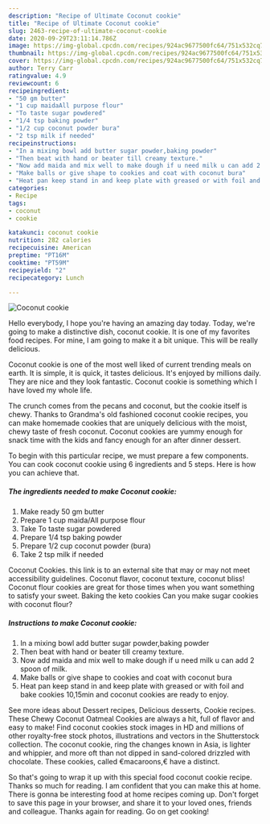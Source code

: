 ```yaml
---
description: "Recipe of Ultimate Coconut cookie"
title: "Recipe of Ultimate Coconut cookie"
slug: 2463-recipe-of-ultimate-coconut-cookie
date: 2020-09-29T23:11:14.786Z
image: https://img-global.cpcdn.com/recipes/924ac9677500fc64/751x532cq70/coconut-cookie-recipe-main-photo.jpg
thumbnail: https://img-global.cpcdn.com/recipes/924ac9677500fc64/751x532cq70/coconut-cookie-recipe-main-photo.jpg
cover: https://img-global.cpcdn.com/recipes/924ac9677500fc64/751x532cq70/coconut-cookie-recipe-main-photo.jpg
author: Terry Carr
ratingvalue: 4.9
reviewcount: 6
recipeingredient:
- "50 gm butter"
- "1 cup maidaAll purpose flour"
- "To taste sugar powdered"
- "1/4 tsp baking powder"
- "1/2 cup coconut powder bura"
- "2 tsp milk if needed"
recipeinstructions:
- "In a mixing bowl add butter sugar powder,baking powder"
- "Then beat with hand or beater till creamy texture."
- "Now add maida and mix well to make dough if u need milk u can add 2 spoon of milk."
- "Make balls or give shape to cookies and coat with coconut bura"
- "Heat pan keep stand in and keep plate with greased or with foil and bake cookies 10,15min and coconut cookies are ready to enjoy."
categories:
- Recipe
tags:
- coconut
- cookie

katakunci: coconut cookie 
nutrition: 282 calories
recipecuisine: American
preptime: "PT16M"
cooktime: "PT59M"
recipeyield: "2"
recipecategory: Lunch

---
```



![Coconut cookie](https://img-global.cpcdn.com/recipes/924ac9677500fc64/751x532cq70/coconut-cookie-recipe-main-photo.jpg)

Hello everybody, I hope you're having an amazing day today. Today, we're going to make a distinctive dish, coconut cookie. It is one of my favorites food recipes. For mine, I am going to make it a bit unique. This will be really delicious.

Coconut cookie is one of the most well liked of current trending meals on earth. It is simple, it is quick, it tastes delicious. It's enjoyed by millions daily. They are nice and they look fantastic. Coconut cookie is something which I have loved my whole life.

The crunch comes from the pecans and coconut, but the cookie itself is chewy. Thanks to Grandma&#39;s old fashioned coconut cookie recipes, you can make homemade cookies that are uniquely delicious with the moist, chewy taste of fresh coconut. Coconut cookies are yummy enough for snack time with the kids and fancy enough for an after dinner dessert.


To begin with this particular recipe, we must prepare a few components. You can cook coconut cookie using 6 ingredients and 5 steps. Here is how you can achieve that.

<!--inarticleads1-->

##### The ingredients needed to make Coconut cookie:

1. Make ready 50 gm butter
1. Prepare 1 cup maida/All purpose flour
1. Take To taste sugar powdered
1. Prepare 1/4 tsp baking powder
1. Prepare 1/2 cup coconut powder (bura)
1. Take 2 tsp milk if needed


Coconut Cookies. this link is to an external site that may or may not meet accessibility guidelines. Coconut flavor, coconut texture, coconut bliss! Coconut flour cookies are great for those times when you want something to satisfy your sweet. Baking the keto cookies Can you make sugar cookies with coconut flour? 

<!--inarticleads2-->

##### Instructions to make Coconut cookie:

1. In a mixing bowl add butter sugar powder,baking powder
1. Then beat with hand or beater till creamy texture.
1. Now add maida and mix well to make dough if u need milk u can add 2 spoon of milk.
1. Make balls or give shape to cookies and coat with coconut bura
1. Heat pan keep stand in and keep plate with greased or with foil and bake cookies 10,15min and coconut cookies are ready to enjoy.


See more ideas about Dessert recipes, Delicious desserts, Cookie recipes. These Chewy Coconut Oatmeal Cookies are always a hit, full of flavor and easy to make! Find coconut cookies stock images in HD and millions of other royalty-free stock photos, illustrations and vectors in the Shutterstock collection. The coconut cookie, ring the changes known in Asia, is lighter and whippier, and more oft than not dipped in sand-colored drizzled with chocolate. These cookies, called €macaroons,€ have a distinct. 

So that's going to wrap it up with this special food coconut cookie recipe. Thanks so much for reading. I am confident that you can make this at home. There is gonna be interesting food at home recipes coming up. Don't forget to save this page in your browser, and share it to your loved ones, friends and colleague. Thanks again for reading. Go on get cooking!
